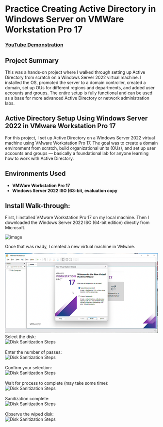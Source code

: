 <h1> Practice Creating Active Directory in Windows Server on VMWare Workstation Pro 17</h1>

 ### [YouTube Demonstration](https://youtu.be/7eJexJVCqJo)

<h2> Project Summary</h2>
This was a hands-on project where I walked through setting up Active Directory from scratch on a Windows Server 2022 virtual machine. I installed the OS, promoted the server to a domain controller, created a domain, set up OUs for different regions and departments, and added user accounts and groups. The entire setup is fully functional and can be used as a base for more advanced Active Directory or network administration labs.
<br />

<h2> Active Directory Setup Using Windows Server 2022 in VMware Workstation Pro 17</h2>
For this project, I set up Active Directory on a Windows Server 2022 virtual machine using VMware Workstation Pro 17. The goal was to create a domain environment from scratch, build organizational units (OUs), and set up user accounts and groups — basically a foundational lab for anyone learning how to work with Active Directory.
<br />

<h2>Environments Used </h2>

- <b>VMWare Workstation Pro 17</b>
- <b>Windows Server 2022 ISO (63-bit, evaluation copy</b> 

<h2>Install Walk-through:</h2>

First, I installed VMware Workstation Pro 17 on my local machine. Then I downloaded the Windows Server 2022 ISO (64-bit edition) 
directly from Microsoft.
<br />
 
![image](https://github.com/user-attachments/assets/0caf2a43-bde6-4804-ba69-402febe30b8d) 

Once that was ready, I created a new virtual machine in VMware. 
<br />

![image alt]( https://github.com/tezanawhite/Project1AD/blob/main/Project1AD_Shot%202.png?raw=true)
Select the disk:  <br/>
<img src="https://i.imgur.com/tcTyMUE.png" height="80%" width="80%" alt="Disk Sanitization Steps"/>
<br />
<br />
Enter the number of passes: <br/>
<img src="https://i.imgur.com/nCIbXbg.png" height="80%" width="80%" alt="Disk Sanitization Steps"/>
<br />
<br />
Confirm your selection:  <br/>
<img src="https://i.imgur.com/cdFHBiU.png" height="80%" width="80%" alt="Disk Sanitization Steps"/>
<br />
<br />
Wait for process to complete (may take some time):  <br/>
<img src="https://i.imgur.com/JL945Ga.png" height="80%" width="80%" alt="Disk Sanitization Steps"/>
<br />
<br />
Sanitization complete:  <br/>
<img src="https://i.imgur.com/K71yaM2.png" height="80%" width="80%" alt="Disk Sanitization Steps"/>
<br />
<br />
Observe the wiped disk:  <br/>
<img src="https://i.imgur.com/AeZkvFQ.png" height="80%" width="80%" alt="Disk Sanitization Steps"/>
</p>

<!--
 ```diff
- text in red
+ text in green
! text in orange
# text in gray
@@ text in purple (and bold)@@
```
--!>

